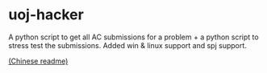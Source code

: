 # uoj-hacker
A python script to get all AC submissions for a problem + a python script to stress test the submissions.
Added win & linux support and spj support.

[(Chinese readme)](http://r64.is-programmer.com/posts/199860.html)
